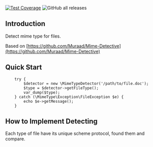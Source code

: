 [![Test Coverage](https://codecov.io/gh/hetiansu5/detect-mime-type/branch/master/graph/badge.svg)](https://codecov.io/gh/hetiansu5/detect-mime-type)
![GitHub all releases](https://img.shields.io/github/downloads/hetiansu5/detect-mime-type/total)

## Introduction
Detect mime type for files.

Based on [https://github.com/Muraad/Mime-Detective](https://github.com/Muraad/Mime-Detective)

## Quick Start
```
    try {
        $detector = new \MimeTypeDetector('/path/to/file.doc');
        $type = $detector->getFileType();
        var_dump($type);
    } catch (\MimeType\Exception\FileException $e) {
        echo $e->getMessage();       
    }
```


## How to Implement Detecting
Each type of file have its unique scheme protocol, found them and compare.
